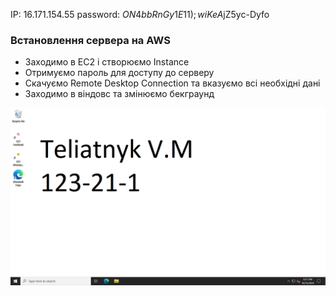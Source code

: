 IP: 16.171.154.55
password: $ON4bbRnGy1E11);wiKeA$jZ5yc-Dyfo

### Встановлення сервера на AWS

- Заходимо в EC2 і створюємо Instance
- Отримуємо пароль для доступу до серверу
- Скачуємо Remote Desktop Connection та вказуємо всі необхідні дані
- Заходимо в віндовс та змінюємо бекграунд

![Скриншот з новим бекграундом](lab5.png)
